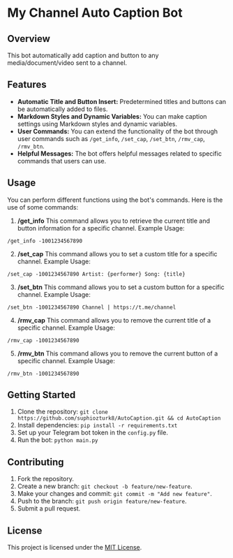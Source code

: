 
# My Channel Auto Caption Bot

## Overview
This bot automatically add caption and button to any media/document/video sent to a channel.

## Features
- **Automatic Title and Button Insert:** Predetermined titles and buttons can be automatically added to files.
- **Markdown Styles and Dynamic Variables:** You can make caption settings using Markdown styles and dynamic variables.
- **User Commands:** You can extend the functionality of the bot through user commands such as `/get_info`, `/set_cap`, `/set_btn`, `/rmv_cap`, `/rmv_btn`.
- **Helpful Messages:** The bot offers helpful messages related to specific commands that users can use.

## Usage
You can perform different functions using the bot's commands. Here is the use of some commands:
1. **/get_info**
This command allows you to retrieve the current title and button information for a specific channel.
Example Usage:
```
/get_info -1001234567890
```
2. **/set_cap**
This command allows you to set a custom title for a specific channel.
Example Usage:
```
/set_cap -1001234567890 Artist: {performer} Song: {title}
```
3. **/set_btn**
This command allows you to set a custom button for a specific channel.
Example Usage:
```
/set_btn -1001234567890 Channel | https://t.me/channel
```
4. **/rmv_cap**
This command allows you to remove the current title of a specific channel.
Example Usage:
```
/rmv_cap -1001234567890
```
5. **/rmv_btn**
This command allows you to remove the current button of a specific channel.
Example Usage:
```
/rmv_btn -1001234567890
```

## Getting Started
1. Clone the repository: `git clone https://github.com/suphiozturk8/AutoCaption.git && cd AutoCaption`
2. Install dependencies: `pip install -r requirements.txt`
3. Set up your Telegram bot token in the `config.py` file.
4. Run the bot: `python main.py`

## Contributing
1. Fork the repository.
2. Create a new branch: `git checkout -b feature/new-feature`.
3. Make your changes and commit: `git commit -m "Add new feature"`.
4. Push to the branch: `git push origin feature/new-feature`.
5. Submit a pull request.

## License
This project is licensed under the [MIT License](LICENSE).